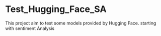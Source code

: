 # Test_Hugging_Face_SA
This project aim to test some models provided by Hugging Face. starting with sentiment Analysis
